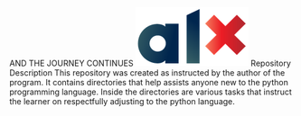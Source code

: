 AND THE JOURNEY CONTINUES
![alt text](image.png)
Repository Description
This repository was created as instructed by the author of the program.
It contains directories that help assists anyone new to the python programming language.
Inside the directories are various tasks that instruct the learner on respectfully adjusting to the python language.